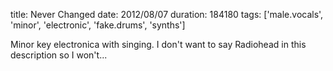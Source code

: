 title: Never Changed
date: 2012/08/07
duration: 184180
tags: ['male.vocals', 'minor', 'electronic', 'fake.drums', 'synths']

Minor key electronica with singing. I don't want to say Radiohead in this description so I won't...
